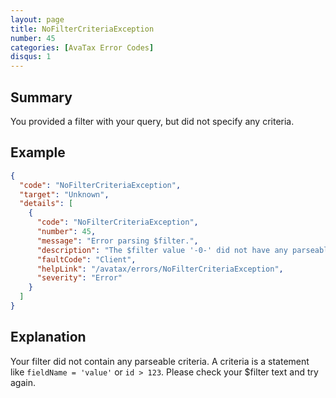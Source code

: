 ```yaml
---
layout: page
title: NoFilterCriteriaException
number: 45
categories: [AvaTax Error Codes]
disqus: 1
---
```


## Summary

You provided a filter with your query, but did not specify any criteria.

## Example

```json
{
  "code": "NoFilterCriteriaException",
  "target": "Unknown",
  "details": [
    {
      "code": "NoFilterCriteriaException",
      "number": 45,
      "message": "Error parsing $filter.",
      "description": "The $filter value '-0-' did not have any parseable criteria.  To fetch all objects, omit the $filter parameter or leave it empty.",
      "faultCode": "Client",
      "helpLink": "/avatax/errors/NoFilterCriteriaException",
      "severity": "Error"
    }
  ]
}
```

## Explanation

Your filter did not contain any parseable criteria.  A criteria is a statement like `fieldName = 'value'` or `id > 123`.  Please check your $filter text and try again.

